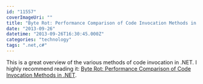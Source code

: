 ```yaml
---
id: "11557"
coverImageUri: ""
title: "Byte Rot: Performance Comparison of Code Invocation Methods in .NET"
date: "2013-09-26"
datetime: "2013-09-26T16:30:45.000Z"
categories: "technology"
tags: ".net,c#"
---
```


This is a great overview of the various methods of code invocation in .NET. I highly recommend reading it: [Byte Rot: Performance Comparison of Code Invocation Methods in .NET](http://byterot.blogspot.com/2012/05/performance-comparison-of-code.html).
